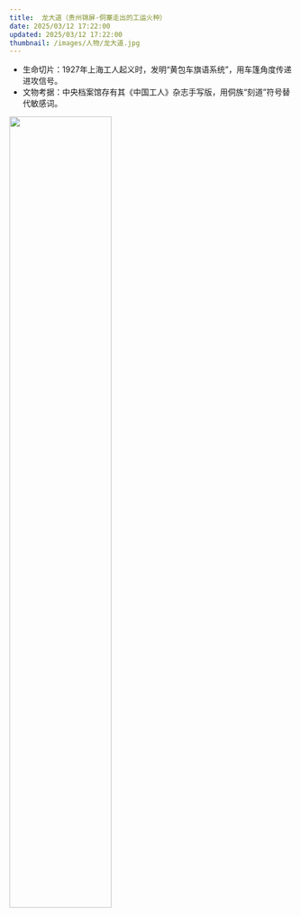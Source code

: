 ```yaml
---
title:  龙大道（贵州锦屏·侗寨走出的工运火种）
date: 2025/03/12 17:22:00
updated: 2025/03/12 17:22:00
thumbnail: /images/人物/龙大道.jpg
---
```


- 生命切片：1927年上海工人起义时，发明“黄包车旗语系统”，用车篷角度传递进攻信号。
- 文物考据：中央档案馆存有其《中国工人》杂志手写版，用侗族“刻道”符号替代敏感词。

<img src="/images/人物/龙大道.jpg" width="60%" height="60%">
